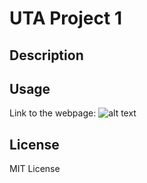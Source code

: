 # UTA Project 1

## Description



## Usage

Link to the webpage: 
![alt text]()


## License

MIT License